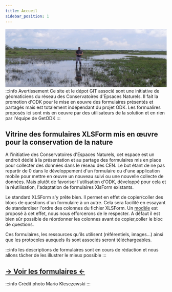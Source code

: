 ```yaml
---
title: Accueil
sidebar_position: 1
---
```

![](./ODK-CEN/fichiers/Suivi_herbiers_Guilhem_LdT_310518_MKlesczewski.JPG)
:::info Avertissement
Ce site et le dépot GIT associé sont une initiative de géomaticiens du réseau des Conservatoires d'Epsaces Naturels.
Il fait la promotion d'ODK pour le mise en eouvre des formulaires présentés et partagés mais est totalement indépendant du projet ODK.
Les formualires proposés ici sont mis en oeuvre par des utilisateurs de la solution et en rien par l'équipe de GetODK
:::
## Vitrine des formulaires XLSForm mis en œuvre pour la conservation de la nature

A l'initiative des Conservatoires d'Espaces Naturels, cet espace est un endroit dédié à la présentation et au partage des formulaires mis en place pour collecter des données dans le réseau des CEN.
Le but étant de ne pas repartir de 0 dans le développement d'un formulaire ou d'une application mobile pour mettre en œuvre un nouveau suivi ou une nouvelle collecte de données.
Mais plutôt de favoriser l'utilisation d'ODK, développé pour cela et la réutilisation, l'adaptation de formulaires XlsForm existants.

Le standard XLSForm s'y prête bien. Il permet en effet de copier/coller des blocs de questions d'un formulaire à un autre. Cela sera facilité en essayant de standardiser l'ordre des colonnes du fichier XLSForm.
Un [modèle](template_xlsform.xlsx) est proposé à cet effet, nous nous efforcerons de le respecter. A défaut il est bien sûr possible de réordonner les colonnes avant de copier,coller le bloc de questions.

Ces formulaires, les ressources qu'ils utilisent (référentiels, images...) ainsi que les protocoles auxquels ils sont associés seront téléchargeables.

:::info
les descriptions de formulaires sont en cours de rédaction et nous allons tâcher de les illustrer le mieux possible
:::


## [-> Voir les formulaires <-](./category/les-formulaires)


:::info Crédit photo 
Mario Klesczewski
:::